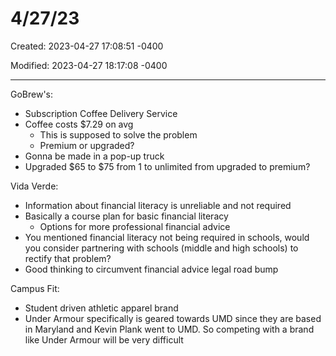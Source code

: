 # 4/27/23

Created: 2023-04-27 17:08:51 -0400

Modified: 2023-04-27 18:17:08 -0400

---

GoBrew's:

-   Subscription Coffee Delivery Service
-   Coffee costs $7.29 on avg
    -   This is supposed to solve the problem
    -   Premium or upgraded?
-   Gonna be made in a pop-up truck
-   Upgraded $65 to $75 from 1 to unlimited from upgraded to premium?



Vida Verde:

-   Information about financial literacy is unreliable and not required
-   Basically a course plan for basic financial literacy
    -   Options for more professional financial advice
-   You mentioned financial literacy not being required in schools, would you consider partnering with schools (middle and high schools) to rectify that problem?
-   Good thinking to circumvent financial advice legal road bump



Campus Fit:

-   Student driven athletic apparel brand
-   Under Armour specifically is geared towards UMD since they are based in Maryland and Kevin Plank went to UMD. So competing with a brand like Under Armour will be very difficult
